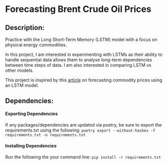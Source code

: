 # Forecasting Brent Crude Oil Prices

## Description:

Practice with the Long Short-Term Memory (LSTM) model with a focus on physical energy commodities. 

In this project, I am interested in experimenting with LSTMs as their ability to handle sequential data allows them to analyse long-term dependencies between time steps of data. I am also interested in comparing LSTM vs other models.

This project is inspired by this [article](https://medium.com/@vinayarun/from-scratch-an-lstm-model-to-predict-commodity-prices-179e12445c5a) on forecasting commodity prices using an LSTM model. 


## Dependencies:

#### **Exporting Dependencies**
If any packages/dependencies are updated via poetry, be sure to export the requirements.txt using the following:
`poetry export --without-hashes -f requirements.txt -o requirements.txt`

#### **Installing Dependencies**
Run the following the your command line:
`pip install -r requirements.txt`
